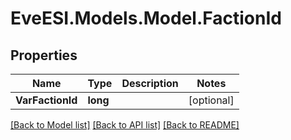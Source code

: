 # EveESI.Models.Model.FactionId

## Properties

Name | Type | Description | Notes
------------ | ------------- | ------------- | -------------
**VarFactionId** | **long** |  | [optional] 

[[Back to Model list]](../README.md#documentation-for-models) [[Back to API list]](../README.md#documentation-for-api-endpoints) [[Back to README]](../README.md)

